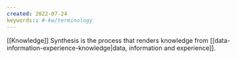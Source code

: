 ```yaml
---
created: 2022-07-24
keywords:: #-kw/terminology  
---
```

[[Knowledge]] Synthesis is the process that renders knowledge from [[data-information-experience-knowledge|data, information and experience]].